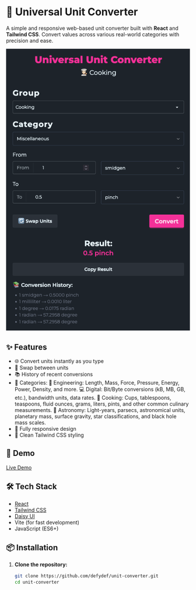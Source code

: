 # 🔁 Universal Unit Converter

A simple and responsive web-based unit converter built with **React** and **Tailwind CSS**. Convert values across various real-world categories with precision and ease.

![Screenshot](./unit-converter.png)

## ✨ Features

- 🌐 Convert units instantly as you type
- 🔄 Swap between units
- 📚 History of recent conversions
- 🧠 Categories:
  🔧 Engineering: Length, Mass, Force, Pressure, Energy, Power, Density, and more.
  💻 Digital: Bit/Byte conversions (kB, MB, GB, etc.), bandwidth units, data rates.
  🍳 Cooking: Cups, tablespoons, teaspoons, fluid ounces, grams, liters, pints, and other common culinary measurements.
  🌌 Astronomy: Light-years, parsecs, astronomical units, planetary mass, surface gravity, star classifications, and black hole mass scales.
- 📱 Fully responsive design
- 🎨 Clean Tailwind CSS styling

## 🚀 Demo

[Live Demo](https://unit-converter-jade-nine.vercel.app/)

## 🛠️ Tech Stack

- [React](https://reactjs.org/)
- [Tailwind CSS](https://tailwindcss.com/)
- [Daisy UI](https://daisyui.com/)
- Vite (for fast development)
- JavaScript (ES6+)

## 📦 Installation

1. **Clone the repository:**
   ```bash
   git clone https://github.com/defydef/unit-converter.git
   cd unit-converter
   ```
